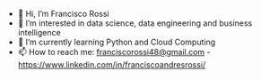 - 👋 Hi, I’m Francisco Rossi
- 👀 I’m interested in data science, data engineering and business intelligence
- 🌱 I’m currently learning Python and Cloud Computing
- 📫 How to reach me: franciscorossi48@gmail.com - https://www.linkedin.com/in/franciscoandresrossi/

<!---
FranciscoRossi48/FranciscoRossi48 is a ✨ special ✨ repository because its `README.md` (this file) appears on your GitHub profile.
You can click the Preview link to take a look at your changes.
--->
